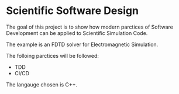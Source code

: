 # Scientific Software Design
The goal of this project is to show how modern parctices of Software Development can be applied to Scientific Simulation Code.

The example is an FDTD solver for Electromagnetic Simulation.

The folloing parctices will be followed:
- TDD
- CI/CD

The langauge chosen is C++.